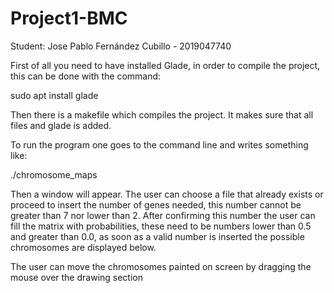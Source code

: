 # Project1-BMC
Student:
Jose Pablo Fernández Cubillo - 2019047740

First of all you need to have installed Glade, in
order to compile the project, this can be done with
the command:

sudo apt install glade

Then there is a makefile which compiles the project.
It makes sure that all files and glade is added.

To run the program one goes to the command line and 
writes something like:

./chromosome_maps

Then a window will appear. The user can choose a file
that already exists or proceed to insert the number of
genes needed, this number cannot be greater than 7 nor
lower than 2. After confirming this number the user can
fill the matrix with probabilities, these need to be
numbers lower than 0.5 and greater than 0.0, as soon as
a valid number is inserted the possible chromosomes are
displayed below.

The user can move the chromosomes painted on screen by
dragging the mouse over the drawing section